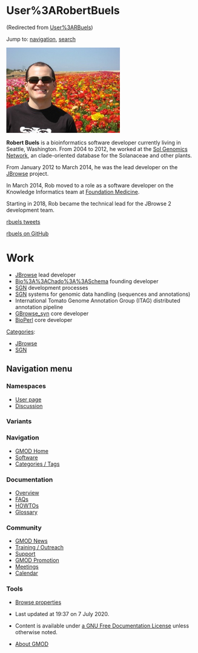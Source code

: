 



<span id="top"></span>




# <span dir="auto">User%3ARobertBuels</span>





(Redirected from
[User%3ARBuels](http://gmod.org/mediawiki/index.php?title=User%3ARBuels&redirect=no "User%3ARBuels"))


Jump to: [navigation](#mw-navigation), [search](#p-search)


<a href="File:Rbuels_and_pretty_flowers.jpg" class="image"><img
src="https://raw.githubusercontent.com/GMOD/gmod.github.io/main/mediawiki/images/thumb/f/fa/Rbuels_and_pretty_flowers.jpg/300px-Rbuels_and_pretty_flowers.jpg"
srcset="https://raw.githubusercontent.com/GMOD/gmod.github.io/main/mediawiki/images/thumb/f/fa/Rbuels_and_pretty_flowers.jpg/450px-Rbuels_and_pretty_flowers.jpg 1.5x, https://raw.githubusercontent.com/GMOD/gmod.github.io/main/mediawiki/images/thumb/f/fa/Rbuels_and_pretty_flowers.jpg/600px-Rbuels_and_pretty_flowers.jpg 2x"
width="300" height="225" alt="Rbuels and pretty flowers.jpg" /></a>

**Robert Buels** is a bioinformatics software developer currently living
in Seattle, Washington. From 2004 to 2012, he worked at the
<a href="http://solgenomics.net" class="external text"
rel="nofollow">Sol Genomics Network</a>, an clade-oriented database for
the Solanaceae and other plants.

From January 2012 to March 2014, he was the lead developer on the
[JBrowse](JBrowse.1 "JBrowse") project.

In March 2014, Rob moved to a role as a software developer on the
Knowledge Informatics team at
<a href="http://foundationmedicine.com" class="external text"
rel="nofollow">Foundation Medicine</a>.

Starting in 2018, Rob became the technical lead for the JBrowse 2
development team.

<a href="http://twitter.com/rbuels" class="external text"
rel="nofollow">rbuels tweets</a>

<a href="http://github.com/rbuels" class="external text"
rel="nofollow">rbuels on GitHub</a>

# <span id="Work" class="mw-headline">Work</span>

- [JBrowse](JBrowse.1 "JBrowse") lead developer
- [Bio%3A%3AChado%3A%3ASchema](Bio%3A%3AChado%3A%3ASchema "Bio%3A%3AChado%3A%3ASchema") founding
  developer
- <a href="http://solgenomics.net" class="external text"
  rel="nofollow">SGN</a> development processes
- <a href="http://solgenomics.net" class="external text"
  rel="nofollow">SGN</a> systems for genomic data handling (sequences
  and annotations)
- International Tomato Genome Annotation Group (ITAG) distributed
  annotation pipeline
- [GBrowse_syn](GBrowse_syn.1 "GBrowse syn") core developer
- <a href="http://bioperl.org" class="external text"
  rel="nofollow">BioPerl</a> core developer




[Categories](Special%3ACategories "Special%3ACategories"):

- [JBrowse](Category%3AJBrowse "Category%3AJBrowse")
- [SGN](Category%3ASGN "Category%3ASGN")






## Navigation menu



### Namespaces

- <span id="ca-nstab-user"><a href="User%3ARobertBuels" accesskey="c"
  title="View the user page [c]">User page</a></span>
- <span id="ca-talk"><a href="User_talk%3ARobertBuels" accesskey="t"
  title="Discussion about the content page [t]">Discussion</a></span>


### 

### Variants[](#)








<a href="Main_Page"
style="background-image: url(../images/GMOD-cogs.png);"
title="Visit the main page"></a>


### Navigation



- <span id="n-GMOD-Home">[GMOD Home](Main_Page)</span>
- <span id="n-Software">[Software](GMOD_Components)</span>
- <span id="n-Categories-.2F-Tags">[Categories /
  Tags](Categories)</span>




### Documentation



- <span id="n-Overview">[Overview](Overview)</span>
- <span id="n-FAQs">[FAQs](Category%3AFAQ)</span>
- <span id="n-HOWTOs">[HOWTOs](Category%3AHOWTO)</span>
- <span id="n-Glossary">[Glossary](Glossary)</span>




### Community



- <span id="n-GMOD-News">[GMOD News](GMOD_News)</span>
- <span id="n-Training-.2F-Outreach">[Training /
  Outreach](Training_and_Outreach)</span>
- <span id="n-Support">[Support](Support)</span>
- <span id="n-GMOD-Promotion">[GMOD Promotion](GMOD_Promotion)</span>
- <span id="n-Meetings">[Meetings](Meetings)</span>
- <span id="n-Calendar">[Calendar](Calendar)</span>




### Tools

- <span id="t-smwbrowselink"><a href="Special%3ABrowse/User%3ARobertBuels" rel="smw-browse">Browse
  properties</a></span>



- <span id="footer-info-lastmod">Last updated at 19:37 on 7 July
  2020.</span>
<!-- - <span id="footer-info-viewcount">55,839 page views.</span> -->
- <span id="footer-info-copyright">Content is available under
  <a href="http://www.gnu.org/licenses/fdl-1.3.html" class="external"
  rel="nofollow">a GNU Free Documentation License</a> unless otherwise
  noted.</span>

<!-- -->

- <span id="footer-places-about">[About
  GMOD](GMOD%3AAbout "GMOD%3AAbout")</span>

<!-- -->




